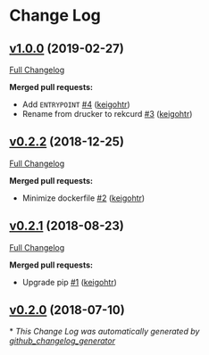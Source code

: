 # Change Log

## [v1.0.0](https://github.com/rekcurd/dockerfiles/tree/v1.0.0) (2019-02-27)
[Full Changelog](https://github.com/rekcurd/dockerfiles/compare/v0.2.2...v1.0.0)

**Merged pull requests:**

- Add `ENTRYPOINT` [\#4](https://github.com/rekcurd/dockerfiles/pull/4) ([keigohtr](https://github.com/keigohtr))
- Rename from drucker to rekcurd [\#3](https://github.com/rekcurd/dockerfiles/pull/3) ([keigohtr](https://github.com/keigohtr))

## [v0.2.2](https://github.com/rekcurd/dockerfiles/tree/v0.2.2) (2018-12-25)
[Full Changelog](https://github.com/rekcurd/dockerfiles/compare/v0.2.1...v0.2.2)

**Merged pull requests:**

- Minimize dockerfile [\#2](https://github.com/rekcurd/dockerfiles/pull/2) ([keigohtr](https://github.com/keigohtr))

## [v0.2.1](https://github.com/rekcurd/dockerfiles/tree/v0.2.1) (2018-08-23)
[Full Changelog](https://github.com/rekcurd/dockerfiles/compare/v0.2.0...v0.2.1)

**Merged pull requests:**

- Upgrade pip [\#1](https://github.com/rekcurd/dockerfiles/pull/1) ([keigohtr](https://github.com/keigohtr))

## [v0.2.0](https://github.com/rekcurd/dockerfiles/tree/v0.2.0) (2018-07-10)


\* *This Change Log was automatically generated by [github_changelog_generator](https://github.com/skywinder/Github-Changelog-Generator)*